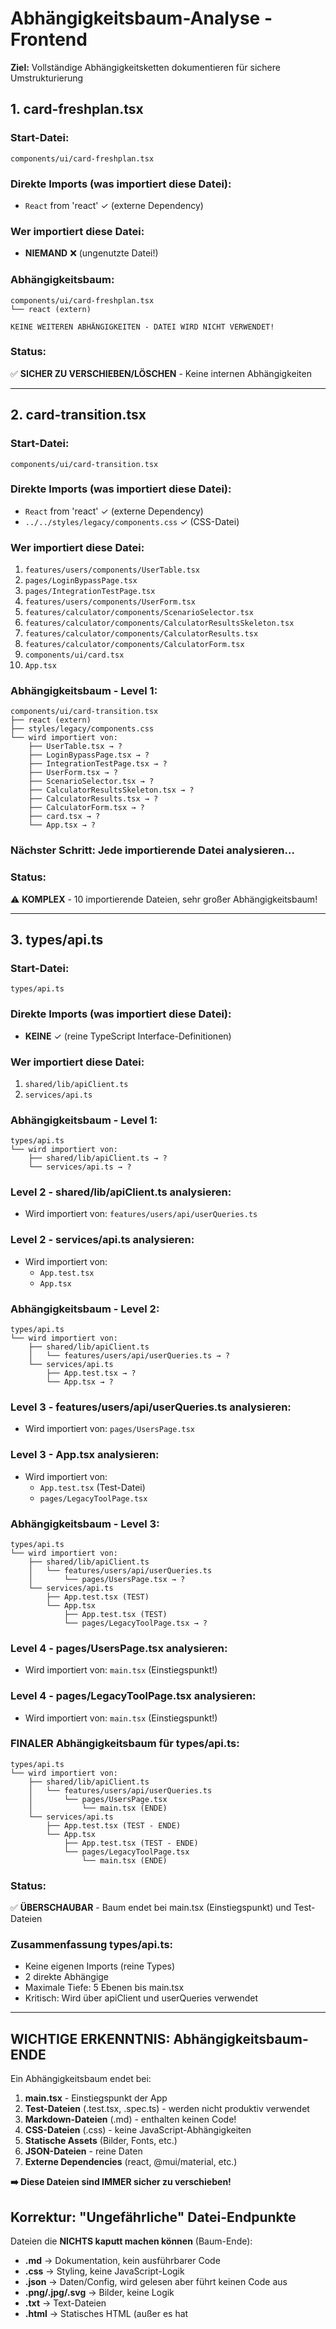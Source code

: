 # Abhängigkeitsbaum-Analyse - Frontend

**Ziel:** Vollständige Abhängigkeitsketten dokumentieren für sichere Umstrukturierung

## 1. card-freshplan.tsx

### Start-Datei:
`components/ui/card-freshplan.tsx`

### Direkte Imports (was importiert diese Datei):
- `React` from 'react' ✓ (externe Dependency)

### Wer importiert diese Datei:
- **NIEMAND** ❌ (ungenutzte Datei!)

### Abhängigkeitsbaum:
```
components/ui/card-freshplan.tsx
└── react (extern)

KEINE WEITEREN ABHÄNGIGKEITEN - DATEI WIRD NICHT VERWENDET!
```

### Status: 
✅ **SICHER ZU VERSCHIEBEN/LÖSCHEN** - Keine internen Abhängigkeiten

---

## 2. card-transition.tsx

### Start-Datei:
`components/ui/card-transition.tsx`

### Direkte Imports (was importiert diese Datei):
- `React` from 'react' ✓ (externe Dependency)
- `../../styles/legacy/components.css` ✓ (CSS-Datei)

### Wer importiert diese Datei:
1. `features/users/components/UserTable.tsx`
2. `pages/LoginBypassPage.tsx`
3. `pages/IntegrationTestPage.tsx`
4. `features/users/components/UserForm.tsx`
5. `features/calculator/components/ScenarioSelector.tsx`
6. `features/calculator/components/CalculatorResultsSkeleton.tsx`
7. `features/calculator/components/CalculatorResults.tsx`
8. `features/calculator/components/CalculatorForm.tsx`
9. `components/ui/card.tsx`
10. `App.tsx`

### Abhängigkeitsbaum - Level 1:
```
components/ui/card-transition.tsx
├── react (extern)
├── styles/legacy/components.css
└── wird importiert von:
    ├── UserTable.tsx → ?
    ├── LoginBypassPage.tsx → ?
    ├── IntegrationTestPage.tsx → ?
    ├── UserForm.tsx → ?
    ├── ScenarioSelector.tsx → ?
    ├── CalculatorResultsSkeleton.tsx → ?
    ├── CalculatorResults.tsx → ?
    ├── CalculatorForm.tsx → ?
    ├── card.tsx → ?
    └── App.tsx → ?
```

### Nächster Schritt: Jede importierende Datei analysieren...

### Status:
⚠️ **KOMPLEX** - 10 importierende Dateien, sehr großer Abhängigkeitsbaum!

---

## 3. types/api.ts

### Start-Datei:
`types/api.ts`

### Direkte Imports (was importiert diese Datei):
- **KEINE** ✓ (reine TypeScript Interface-Definitionen)

### Wer importiert diese Datei:
1. `shared/lib/apiClient.ts`
2. `services/api.ts`

### Abhängigkeitsbaum - Level 1:
```
types/api.ts
└── wird importiert von:
    ├── shared/lib/apiClient.ts → ?
    └── services/api.ts → ?
```

### Level 2 - shared/lib/apiClient.ts analysieren:
- Wird importiert von: `features/users/api/userQueries.ts`

### Level 2 - services/api.ts analysieren:
- Wird importiert von: 
  - `App.test.tsx`
  - `App.tsx`

### Abhängigkeitsbaum - Level 2:
```
types/api.ts
└── wird importiert von:
    ├── shared/lib/apiClient.ts
    │   └── features/users/api/userQueries.ts → ?
    └── services/api.ts
        ├── App.test.tsx → ?
        └── App.tsx → ?
```

### Level 3 - features/users/api/userQueries.ts analysieren:
- Wird importiert von: `pages/UsersPage.tsx`

### Level 3 - App.tsx analysieren:
- Wird importiert von:
  - `App.test.tsx` (Test-Datei)
  - `pages/LegacyToolPage.tsx`

### Abhängigkeitsbaum - Level 3:
```
types/api.ts
└── wird importiert von:
    ├── shared/lib/apiClient.ts
    │   └── features/users/api/userQueries.ts
    │       └── pages/UsersPage.tsx → ?
    └── services/api.ts
        ├── App.test.tsx (TEST)
        └── App.tsx
            ├── App.test.tsx (TEST)
            └── pages/LegacyToolPage.tsx → ?
```

### Level 4 - pages/UsersPage.tsx analysieren:
- Wird importiert von: `main.tsx` (Einstiegspunkt!)

### Level 4 - pages/LegacyToolPage.tsx analysieren:
- Wird importiert von: `main.tsx` (Einstiegspunkt!)

### FINALER Abhängigkeitsbaum für types/api.ts:
```
types/api.ts
└── wird importiert von:
    ├── shared/lib/apiClient.ts
    │   └── features/users/api/userQueries.ts
    │       └── pages/UsersPage.tsx
    │           └── main.tsx (ENDE)
    └── services/api.ts
        ├── App.test.tsx (TEST - ENDE)
        └── App.tsx
            ├── App.test.tsx (TEST - ENDE)
            └── pages/LegacyToolPage.tsx
                └── main.tsx (ENDE)
```

### Status:
✅ **ÜBERSCHAUBAR** - Baum endet bei main.tsx (Einstiegspunkt) und Test-Dateien

### Zusammenfassung types/api.ts:
- Keine eigenen Imports (reine Types)
- 2 direkte Abhängige
- Maximale Tiefe: 5 Ebenen bis main.tsx
- Kritisch: Wird über apiClient und userQueries verwendet

---

## WICHTIGE ERKENNTNIS: Abhängigkeitsbaum-ENDE

Ein Abhängigkeitsbaum endet bei:
1. **main.tsx** - Einstiegspunkt der App
2. **Test-Dateien** (.test.tsx, .spec.ts) - werden nicht produktiv verwendet
3. **Markdown-Dateien** (.md) - enthalten keinen Code!
4. **CSS-Dateien** (.css) - keine JavaScript-Abhängigkeiten
5. **Statische Assets** (Bilder, Fonts, etc.)
6. **JSON-Dateien** - reine Daten
7. **Externe Dependencies** (react, @mui/material, etc.)

**➡️ Diese Dateien sind IMMER sicher zu verschieben!**

## Korrektur: "Ungefährliche" Datei-Endpunkte

Dateien die **NICHTS kaputt machen können** (Baum-Ende):
- **.md** → Dokumentation, kein ausführbarer Code
- **.css** → Styling, keine JavaScript-Logik
- **.json** → Daten/Config, wird gelesen aber führt keinen Code aus
- **.png/.jpg/.svg** → Bilder, keine Logik
- **.txt** → Text-Dateien
- **.html** → Statisches HTML (außer es hat <script> Tags!)
- **Test-Dateien** → Werden nur beim Testen ausgeführt

Diese können verschoben/gelöscht werden ohne dass Code bricht!
(Außer natürlich jemand importiert eine .json Config-Datei...)

---

## 4. lib/utils.ts (mit neuem Ansatz)

### Start-Datei:
`lib/utils.ts`

### Direkte Imports (was importiert diese Datei):
- `clsx` → externe npm Dependency ✅ (ENDE)
- `tailwind-merge` → externe npm Dependency ✅ (ENDE)

### Wer importiert diese Datei:
1. `components/ui/card-shadcn.tsx`
2. `components/ui/switch.tsx`
3. `components/ui/label.tsx`
4. `components/ui/input.tsx`

### Abhängigkeitsbaum:
```
lib/utils.ts
├── clsx (NPM - ENDE)
├── tailwind-merge (NPM - ENDE)
└── wird importiert von:
    ├── components/ui/card-shadcn.tsx → ?
    ├── components/ui/switch.tsx → ?
    ├── components/ui/label.tsx → ?
    └── components/ui/input.tsx → ?
```

### Analyse der importierenden Dateien:

#### 1. card-shadcn.tsx:
- Wird von **NIEMANDEM** importiert! ✅ (ENDE)

### FINALER Abhängigkeitsbaum für lib/utils.ts:
```
lib/utils.ts
├── clsx (NPM - ENDE)
├── tailwind-merge (NPM - ENDE)
└── wird importiert von:
    ├── components/ui/card-shadcn.tsx → NIEMAND (ENDE)
    ├── components/ui/switch.tsx → (noch nicht analysiert)
    ├── components/ui/label.tsx → (noch nicht analysiert)
    └── components/ui/input.tsx → (noch nicht analysiert)
```

## 🎯 MIGRIERBARER TEILBAUM GEFUNDEN!

### Sicher zu verschieben:
1. **lib/utils.ts** 
   - Importiert nur NPM packages
   - Hat 4 Abhängige
   
2. **components/ui/card-shadcn.tsx**
   - Importiert lib/utils.ts
   - Wird von NIEMANDEM verwendet
   - **KANN GELÖSCHT WERDEN!**

### Migration möglich für:
```
lib/utils.ts → helpers/
components/ui/card-shadcn.tsx → LÖSCHEN (ungenutzt)
```

### ✅ ERFOLGREICH MIGRIERT!

---

## 5. card-freshplan.tsx (einfacher Kandidat)

### Start-Datei:
`components/ui/card-freshplan.tsx`

### Rückblick von vorhin:
- Importiert nur React (extern)
- Wird von **NIEMANDEM** verwendet!

### FINALER Abhängigkeitsbaum:
```
components/ui/card-freshplan.tsx
└── react (extern - ENDE)

WIRD VON NIEMANDEM VERWENDET!
```

## 🎯 MIGRATION MÖGLICH:

### Aktion:
```
components/ui/card-freshplan.tsx → LÖSCHEN (ungenutzt)
```

### Status:
✅ **SUPER EINFACH** - Kann sofort gelöscht werden!

### ✅ ERFOLGREICH GELÖSCHT!

---

## 6. utils/formatting.ts

### Start-Datei:
`utils/formatting.ts`

### Direkte Imports (was importiert diese Datei):
- **KEINE** ✅ (nutzt nur JavaScript Intl API)

### Wer importiert diese Datei:
1. `features/calculator/components/ScenarioSelector.tsx`
2. `features/calculator/components/CalculatorResults.tsx`

### Abhängigkeitsbaum - Level 1:
```
utils/formatting.ts
└── wird importiert von:
    ├── ScenarioSelector.tsx → ?
    └── CalculatorResults.tsx → ?
```

### Level 2 - Wer importiert ScenarioSelector.tsx:
- `features/calculator/pages/CalculatorPage.tsx`
- `features/calculator/components/index.ts` (Barrel Export)

### Level 2 - Wer importiert CalculatorResults.tsx:
- `features/calculator/components/index.ts` (Barrel Export)

### Level 2 - Wer importiert index.ts:
- **NIEMAND!** (ungenutzt)

### Level 3 - Wer importiert CalculatorPage.tsx:
- **NIEMAND!** (wird nicht verwendet)

### FINALER Abhängigkeitsbaum für utils/formatting.ts:
```
utils/formatting.ts
└── wird importiert von:
    ├── ScenarioSelector.tsx
    │   ├── features/calculator/pages/CalculatorPage.tsx → NIEMAND (ENDE)
    │   └── features/calculator/components/index.ts → NIEMAND (ENDE)
    └── CalculatorResults.tsx
        └── features/calculator/components/index.ts → NIEMAND (ENDE)
```

## 🎯 INTERESSANTE ENTDECKUNG:

### Status:
⚠️ **VORSICHT** - Die Calculator-Features scheinen ungenutzt zu sein!

- `utils/formatting.ts` selbst ist OK
- Aber die importierenden Dateien werden nicht verwendet
- `CalculatorPage.tsx` wird von niemandem importiert
- `index.ts` (Barrel Export) wird auch nicht verwendet

### Migration möglich:
```
utils/formatting.ts → helpers/formatting.ts
```

Aber die Calculator-Features scheinen tot zu sein!

### ✅ ERFOLGREICH MIGRIERT!

---

## 7. button-freshplan.tsx

### Start-Datei:
`components/ui/button-freshplan.tsx`

### Direkte Imports (was importiert diese Datei):
- `React` from 'react' ✓ (externe Dependency)
- `Slot` from '@radix-ui/react-slot' ✓ (externe Dependency)
- `../../styles/legacy/forms.css` ✓ (CSS-Datei - ENDE)

### Wer importiert diese Datei:
- **NIEMAND** ❌ (ungenutzte Datei!)

### FINALER Abhängigkeitsbaum:
```
components/ui/button-freshplan.tsx
├── react (NPM - ENDE)
├── @radix-ui/react-slot (NPM - ENDE)  
└── styles/legacy/forms.css (CSS - ENDE)

WIRD VON NIEMANDEM VERWENDET!
```

## 🎯 MIGRATION MÖGLICH:

### Aktion:
```
components/ui/button-freshplan.tsx → LÖSCHEN (ungenutzt)
```

### Status:
✅ **EINFACH** - Noch eine ungenutzte UI-Komponente!

### ✅ IN TEMP VERSCHOBEN!

---

## 8. input.tsx (UI-Komponente)

### Start-Datei:
`components/ui/input.tsx`

### Direkte Imports (was importiert diese Datei):
- `React` from 'react' ✓ (externe Dependency)
- `cn` from '../../helpers/classnames' ✓ (schon migriert!)

### Wer importiert diese Datei:
1. `features/users/components/UserTable.tsx`
2. `features/users/components/UserForm.tsx`
3. `features/calculator/components/CalculatorForm.tsx`

### Abhängigkeitsbaum:
```
components/ui/input.tsx
├── react (NPM - ENDE)
├── helpers/classnames.ts ✓ (schon migriert)
└── wird importiert von:
    ├── UserTable.tsx → ?
    ├── UserForm.tsx → ?
    └── CalculatorForm.tsx → ?
```

### Status:
⚠️ **AKTIV GENUTZT** - Wird von 3 wichtigen Komponenten verwendet!

Diese Komponente ist aktiv in Verwendung. Aber sie nutzt bereits unsere migrierten `helpers/classnames.ts` - das ist gut!

---

## 9. button-transition.tsx (UI-Komponente)

### Start-Datei:
`components/ui/button-transition.tsx`

### Info:
Wissen wir schon - wird von 7 Dateien verwendet! Zu wichtig zum Verschieben.

---

## 10. button.tsx (ohne -transition)

### Start-Datei:
`components/ui/button.tsx`

### Direkte Imports (was importiert diese Datei):
- `Button, buttonVariants` from './button-transition' (interne Weiterleitung)
- `VariantProps` from 'class-variance-authority' (NPM)

### Wer importiert diese Datei:
- **NIEMAND** ❌ (ungenutzt)

### FINALER Abhängigkeitsbaum:
```
components/ui/button.tsx
├── ./button-transition (nur Re-Export)
└── class-variance-authority (NPM - ENDE)

WIRD VON NIEMANDEM VERWENDET!
```

### Status:
✅ **LEGACY REDIRECT** - Nur für Kompatibilität, wird nicht verwendet!

### Aktion:
```
components/ui/button.tsx → temp/unused-components/
```

### ✅ ERFOLGREICH IN TEMP VERSCHOBEN!

---

## 11. label.tsx (UI-Komponente)

### Start-Datei:
`components/ui/label.tsx`

### Direkte Imports (was importiert diese Datei):
- `React` from 'react' ✓ (externe Dependency)
- `@radix-ui/react-label` ✓ (externe Dependency)
- `class-variance-authority` ✓ (externe Dependency)
- `cn` from '../../helpers/classnames' ✓ (schon migriert)

### Wer importiert diese Datei:
1. `features/calculator/components/CalculatorForm.tsx`

### Abhängigkeitsbaum:
```
components/ui/label.tsx
├── react (NPM - ENDE)
├── @radix-ui/react-label (NPM - ENDE)
├── class-variance-authority (NPM - ENDE)
├── helpers/classnames.ts ✓ (schon migriert)
└── wird importiert von:
    └── CalculatorForm.tsx
        └── (Teil des ungenutzten Calculator-Features)
```

### Status:
⚠️ **PRAKTISCH UNGENUTZT** - Wird nur vom ungenutzten Calculator-Feature verwendet

### Aktion:
```
components/ui/label.tsx → BEHALTEN (vorerst)
```

Grund: Obwohl praktisch ungenutzt, ist es eine generische UI-Komponente die später wieder verwendet werden könnte.

---

## 12. switch.tsx (UI-Komponente)

### Start-Datei:
`components/ui/switch.tsx`

### Direkte Imports (was importiert diese Datei):
- `React` from 'react' ✓ (externe Dependency)
- `@radix-ui/react-switch` ✓ (externe Dependency)
- `cn` from '../../helpers/classnames' ✓ (schon migriert)

### Wer importiert diese Datei:
1. `features/calculator/components/CalculatorForm.tsx`

### Abhängigkeitsbaum:
```
components/ui/switch.tsx
├── react (NPM - ENDE)
├── @radix-ui/react-switch (NPM - ENDE)
├── helpers/classnames.ts ✓ (schon migriert)
└── wird importiert von:
    └── CalculatorForm.tsx
        └── (Teil des ungenutzten Calculator-Features)
```

### Status:
⚠️ **PRAKTISCH UNGENUTZT** - Wird nur vom ungenutzten Calculator-Feature verwendet

### Aktion:
```
components/ui/switch.tsx → BEHALTEN (vorerst)
```

Grund: Generische UI-Komponente für Toggle-Switches, könnte später nützlich sein.

---

## 13. card.tsx (Legacy-Redirect)

### Start-Datei:
`components/ui/card.tsx`

### Direkte Imports (was importiert diese Datei):
- Nur Re-Export von `./card-transition`

### Wer importiert diese Datei:
- **NIEMAND** ❌ (ungenutzt)

### FINALER Abhängigkeitsbaum:
```
components/ui/card.tsx
└── ./card-transition (nur Re-Export)

WIRD VON NIEMANDEM VERWENDET!
```

### Status:
✅ **LEGACY REDIRECT** - Nur für Kompatibilität, wird nicht verwendet!

### Aktion:
```
components/ui/card.tsx → temp/unused-components/
```

### ✅ ERFOLGREICH IN TEMP VERSCHOBEN!

---

## 14. components/original Ordner Analyse

### Übersicht:
Der \ Ordner enthält Legacy-Komponenten.

### Verwendung:
- Nur \ wird verwendet (von \)
- Alle anderen Dateien sind ungenutzt!

### Ungenutzte Dateien im original-Ordner:
1. **Header.tsx** - Legacy Header-Komponente
2. **Navigation.tsx** - Legacy Navigation
3. **CustomerForm.tsx** - Legacy Kundenformular
4. **CalculatorLayout.tsx** - Legacy Calculator Layout
5. **CustomSlider.tsx** - Legacy Slider-Komponente
6. **LocationsForm.tsx** - Legacy Standort-Formular

### Status:
✅ **6 UNGENUTZTE KOMPONENTEN GEFUNDEN**

### Aktion:
```
components/original/*.tsx (außer LegacyApp.tsx) → temp/unused-components/original/
```

### ✅ ERFOLGREICH VERSCHOBEN!

### KORREKTUR:
❌ **FEHLERHAFTE ANALYSE!** 

LegacyApp.tsx importiert tatsächlich ALLE anderen Komponenten im original-Ordner. 
Alle Dateien wurden zurück verschoben!

---

## 15. Ungenutzte CSS-Dateien

### Analyse:
Folgende CSS-Dateien werden weder von TypeScript/JavaScript noch von anderen CSS-Dateien importiert:

### Ungenutzte CSS-Dateien:
1. **styles/legacy/calculator-components.css**
2. **styles/legacy/calculator-layout.css**
3. **styles/legacy/header-logo.css**
4. **styles/legacy/locations.css**
5. **styles/legacy/notifications.css**
6. **styles/legacy/original-styles.css**
7. **styles/legacy/slider.css**

### Status:
✅ **7 UNGENUTZTE CSS-DATEIEN GEFUNDEN**

### Aktion:
```
Diese CSS-Dateien → temp/unused-styles/
```

### KORREKTUR:
❌ **AUCH FEHLERHAFTE ANALYSE!** 

Die original-Komponenten importieren fast alle diese CSS-Dateien.
Alle CSS-Dateien wurden zurück verschoben!

---

## 16. Calculator Feature Analyse

### Übersicht:
Das Calculator-Feature scheint größtenteils ungenutzt zu sein.

### Ungenutzte Dateien:
1. **features/calculator/pages/CalculatorPage.tsx** - Wird von niemandem importiert
2. **features/calculator/components/OriginalCalculator.tsx** - Wird von niemandem importiert
3. **features/calculator/components/index.ts** - Barrel Export, wird nicht verwendet

### Genutzter Status der anderen Calculator-Dateien:
- Die anderen Calculator-Komponenten werden zwar untereinander verwendet, aber da die CalculatorPage nicht eingebunden ist, ist das ganze Feature praktisch tot.

### Status:
⚠️ **GANZES CALCULATOR-FEATURE UNGENUTZT**

### Aktion:
```
Vorerst behalten - könnte ein Feature in Entwicklung sein
```

---

## 17. Weitere ungenutzte Dateien

### Gefundene ungenutzte Dateien:
1. **main-minimal.tsx** - Minimale Test-App, wird nirgends referenziert
2. **test-calculator-integration.ts** - Test-Script für Calculator API

### Status:
✅ **2 UNGENUTZTE DATEIEN GEFUNDEN**

### Aktion:
```
main-minimal.tsx → temp/unused-files/
test-calculator-integration.ts → temp/unused-files/
```

### ✅ ERFOLGREICH VERSCHOBEN!

---

## 18. Weitere Aufräumarbeiten

### Gefundene Probleme:
1. **assets/react.svg** - Ungenutztes React-Logo
2. **index.css** - Wird nicht importiert (globals.css wird stattdessen verwendet)
3. **frontend/** - Fehlerhaft verschachtelter leerer Ordner (bereits gelöscht)
4. **layouts/** - Leerer Ordner
5. **hooks/** - Leerer Ordner
6. **store/** - Leerer Ordner

### Status:
✅ **WEITERE AUFRÄUM-KANDIDATEN GEFUNDEN**

### Aktion:
```
assets/react.svg → temp/unused-files/
index.css → temp/unused-files/
Leere Ordner können später gelöscht werden
```

### ✅ ERFOLGREICH AUFGERÄUMT!

---

## 19. Verwaiste Test-Dateien

### Gefundene verwaiste Tests:
1. **components/ui/button.test.tsx** - Test für verschobene button.tsx
2. **components/ui/card.test.tsx** - Test für verschobene card.tsx

### Status:
✅ **2 VERWAISTE TEST-DATEIEN GEFUNDEN**

### Aktion:
```
button.test.tsx → temp/unused-tests/
card.test.tsx → temp/unused-tests/
```

### ✅ ERFOLGREICH VERSCHOBEN!

---

## 20. Identifizierte leere Ordner

### Leere Ordner die gelöscht werden können:
1. **layouts/** - Komplett leer
2. **hooks/** - Komplett leer  
3. **store/** - Komplett leer
4. **assets/** - Jetzt leer (react.svg verschoben)

### Status:
✅ **4 LEERE ORDNER IDENTIFIZIERT**

### ✅ ALLE LEEREN ORDNER GELÖSCHT!

---

## 21. Components-Ordner Aufräumarbeiten

### Weitere gefundene leere Ordner:
1. **components/common/** - Komplett leer
2. **components/domain/** - Komplett leer

### Status:
✅ **2 WEITERE LEERE ORDNER GELÖSCHT**

### Aktuelle Components-Struktur:
```
components/
├── ErrorBoundary.tsx (wird verwendet)
├── ErrorBoundary.test.tsx
├── original/ (8 Legacy-Komponenten für LegacyApp)
└── ui/ (5 UI-Komponenten + 1 Test)
    ├── button-transition.tsx
    ├── card-transition.tsx
    ├── input.tsx
    ├── input.test.tsx
    ├── label.tsx
    └── switch.tsx
```

### Beobachtungen:
- Die "-transition" Benennung macht Sinn (Übergang von shadcn zu FreshPlan-Styles)
- UI-Ordner könnte theoretisch aufgelöst werden (nur 5 Komponenten)
- Original-Ordner muss bleiben (alle Komponenten werden von LegacyApp verwendet)
